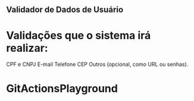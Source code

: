 ## Validador de Dados de Usuário

# Validações que o sistema irá realizar:
CPF e CNPJ
E-mail
Telefone
CEP
Outros (opcional, como URL ou senhas).

# GitActionsPlayground